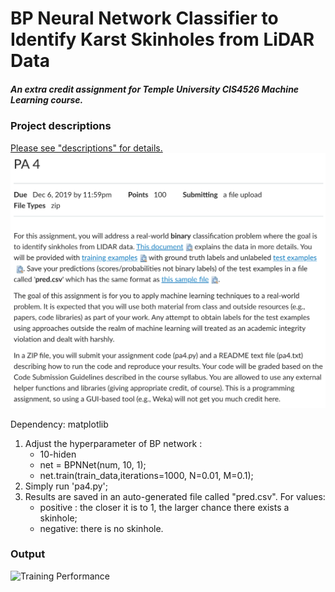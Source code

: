 # BP Neural Network Classifier to Identify Karst Skinholes from LiDAR Data

##### *An extra credit assignment for Temple University CIS4526 Machine Learning course.*

### Project descriptions
[Please see "descriptions" for details.](https://github.com/PlaceofYichen/BPNN-Classifier/tree/master/descriptions)
![descriptions](/descriptions/pa4.png)

Dependency: matplotlib
1. Adjust the hyperparameter of BP network : 
    - 10-hiden 
    - net = BPNNet(num, 10, 1); 
    - net.train(train_data,iterations=1000, N=0.01, M=0.1);
2. Simply run 'pa4.py';
3. Results are saved in an auto-generated file called "pred.csv". For values:
    - positive : the closer it is to 1, the larger chance there exists a skinhole;
    - negative: there is no skinhole.

### Output
![Training Performance](https://github.com/PlaceofYichen/cis4526-Extra/blob/master/TrainingPerformance.png)
